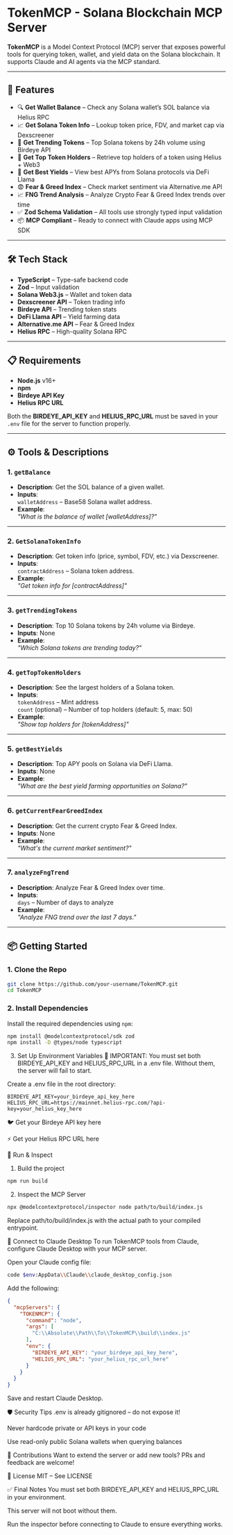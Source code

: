 
# TokenMCP - Solana Blockchain MCP Server

**TokenMCP** is a Model Context Protocol (MCP) server that exposes powerful tools for querying token, wallet, and yield data on the Solana blockchain. It supports Claude and AI agents via the MCP standard.

---

## 🚀 Features

- 🔍 **Get Wallet Balance** – Check any Solana wallet’s SOL balance via Helius RPC
- 📈 **Get Solana Token Info** – Lookup token price, FDV, and market cap via Dexscreener
- 🚀 **Get Trending Tokens** – Top Solana tokens by 24h volume using Birdeye API
- 👑 **Get Top Token Holders** – Retrieve top holders of a token using Helius + Web3
- 🧪 **Get Best Yields** – View best APYs from Solana protocols via DeFi Llama
- 😨 **Fear & Greed Index** – Check market sentiment via Alternative.me API
- 📈 **FNG Trend Analysis** – Analyze Crypto Fear & Greed Index trends over time
- ✅ **Zod Schema Validation** – All tools use strongly typed input validation
- 📦 **MCP Compliant** – Ready to connect with Claude apps using MCP SDK

---

## 🛠 Tech Stack

- **TypeScript** – Type-safe backend code
- **Zod** – Input validation
- **Solana Web3.js** – Wallet and token data
- **Dexscreener API** – Token trading info
- **Birdeye API** – Trending token stats
- **DeFi Llama API** – Yield farming data
- **Alternative.me API** – Fear & Greed Index
- **Helius RPC** – High-quality Solana RPC

---

## 📋 Requirements

- **Node.js** v16+
- **npm**
- **Birdeye API Key**
- **Helius RPC URL**

Both the **BIRDEYE_API_KEY** and **HELIUS_RPC_URL** must be saved in your `.env` file for the server to function properly.

---

## ⚙️ Tools & Descriptions

### 1. `getBalance`

- **Description**: Get the SOL balance of a given wallet.
- **Inputs**:  
  `walletAddress` – Base58 Solana wallet address.
- **Example**:  
  _"What is the balance of wallet [walletAddress]?"_

---

### 2. `GetSolanaTokenInfo`

- **Description**: Get token info (price, symbol, FDV, etc.) via Dexscreener.
- **Inputs**:  
  `contractAddress` – Solana token address.
- **Example**:  
  _"Get token info for [contractAddress]"_

---

### 3. `getTrendingTokens`

- **Description**: Top 10 Solana tokens by 24h volume via Birdeye.
- **Inputs**: None
- **Example**:  
  _"Which Solana tokens are trending today?"_

---

### 4. `getTopTokenHolders`

- **Description**: See the largest holders of a Solana token.
- **Inputs**:  
  `tokenAddress` – Mint address  
  `count` (optional) – Number of top holders (default: 5, max: 50)
- **Example**:  
  _"Show top holders for [tokenAddress]"_

---

### 5. `getBestYields`

- **Description**: Top APY pools on Solana via DeFi Llama.
- **Inputs**: None
- **Example**:  
  _"What are the best yield farming opportunities on Solana?"_

---

### 6. `getCurrentFearGreedIndex`

- **Description**: Get the current crypto Fear & Greed Index.
- **Inputs**: None
- **Example**:  
  _"What's the current market sentiment?"_

---

### 7. `analyzeFngTrend`

- **Description**: Analyze Fear & Greed Index over time.
- **Inputs**:  
  `days` – Number of days to analyze
- **Example**:  
  _"Analyze FNG trend over the last 7 days."_

---

## 📦 Getting Started

### 1. Clone the Repo

```bash
git clone https://github.com/your-username/TokenMCP.git
cd TokenMCP
```

### 2. Install Dependencies

Install the required dependencies using `npm`:

```bash
npm install @modelcontextprotocol/sdk zod
npm install -D @types/node typescript

```
3. Set Up Environment Variables
🛑 IMPORTANT: You must set both BIRDEYE_API_KEY and HELIUS_RPC_URL in a .env file.
Without them, the server will fail to start.

Create a .env file in the root directory:

```env
BIRDEYE_API_KEY=your_birdeye_api_key_here
HELIUS_RPC_URL=https://mainnet.helius-rpc.com/?api-key=your_helius_key_here

```

🐦 Get your Birdeye API key here

⚡ Get your Helius RPC URL here

🧪 Run & Inspect
1. Build the project

```bash
npm run build
```

2. Inspect the MCP Server
```bash
npx @modelcontextprotocol/inspector node path/to/build/index.js
```

Replace path/to/build/index.js with the actual path to your compiled entrypoint.

🤖 Connect to Claude Desktop
To run TokenMCP tools from Claude, configure Claude Desktop with your MCP server.

Open your Claude config file:

```bash
code $env:AppData\\Claude\\claude_desktop_config.json
```

Add the following:

```json
{
  "mcpServers": {
    "TOKENMCP": {
      "command": "node",
      "args": [
        "C:\\Absolute\\Path\\To\\TokenMCP\\build\\index.js"
      ],
      "env": {
        "BIRDEYE_API_KEY": "your_birdeye_api_key_here",
        "HELIUS_RPC_URL": "your_helius_rpc_url_here"
      }
    }
  }
}
```
Save and restart Claude Desktop.

🛡️ Security Tips
.env is already gitignored – do not expose it!

Never hardcode private or API keys in your code

Use read-only public Solana wallets when querying balances


🤝 Contributions
Want to extend the server or add new tools? PRs and feedback are welcome!


📄 License
MIT – See LICENSE

✅ Final Notes
You must set both BIRDEYE_API_KEY and HELIUS_RPC_URL in your environment.

This server will not boot without them.

Run the inspector before connecting to Claude to ensure everything works.